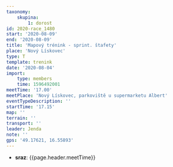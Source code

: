 ```yaml
---
taxonomy:
    skupina:
        1: dorost
id: 2020-race_1480
start: '2020-08-09'
end: '2020-08-09'
title: 'Mapový trénink - sprint. štafety'
place: 'Nový Lískovec'
type: T
template: trenink
date: '2020-08-04'
import:
    type: members
    time: 1596492001
meetTime: '17.00'
meetPlace: 'Nový Lískovec, parkoviště u supermarketu Albert'
eventTypeDescription: ''
startTime: '17.15'
map: ''
terrain: ''
transport: ''
leader: Jenda
note: ''
gps: '49.17621, 16.55893'
---
```

* **sraz**: {{page.header.meetTime}}
